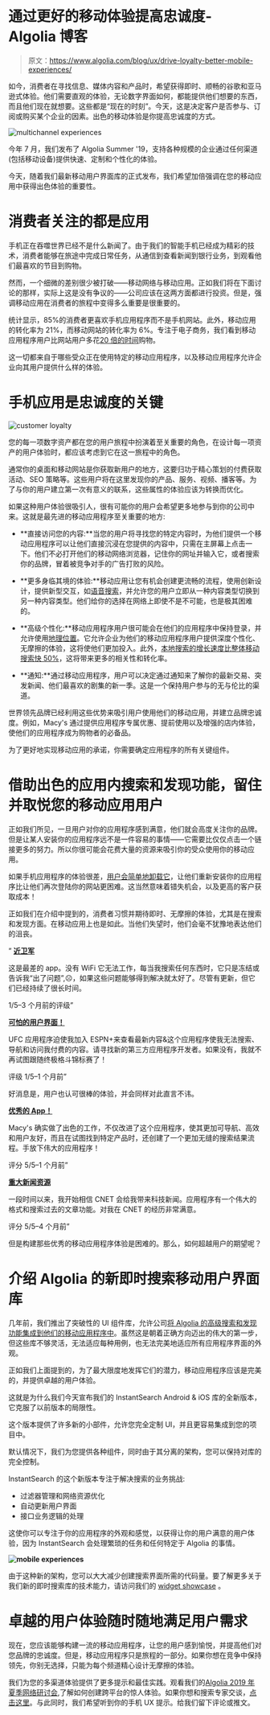 # 通过更好的移动体验提高忠诚度- Algolia 博客

> 原文：<https://www.algolia.com/blog/ux/drive-loyalty-better-mobile-experiences/>

如今，消费者在寻找信息、媒体内容和产品时，希望获得即时、顺畅的谷歌和亚马逊式体验。他们需要直观的体验，无论数字界面如何，都能提供他们想要的东西，而且他们现在就想要。这些都是“现在的时刻”。今天，这是决定客户是否参与、订阅或购买某个企业的因素。出色的移动体验是你提高忠诚度的方式。

![multichannel experiences](img/2c36047651a441624478a9a66827d7eb.png)

今年 7 月，我们发布了 Algolia Summer '19，支持各种规模的企业通过任何渠道(包括移动设备)提供快速、定制和个性化的体验。

今天，随着我们最新移动用户界面库的正式发布，我们希望加倍强调在您的移动应用中获得出色体验的重要性。

# [](#consumers-are-all-about-apps)消费者关注的都是应用

手机正在吞噬世界已经不是什么新闻了。由于我们的智能手机已经成为精彩的技术，消费者能够在旅途中完成日常任务，从通信到查看新闻到银行业务，到观看他们最喜欢的节目到购物。

然而，一个细微的差别很少被打破——移动网络与移动应用。正如我们将在下面讨论的那样，实际上这是没有争议的——公司应该在这两方面都进行投资。但是，强调移动应用在消费者的旅程中变得多么重要是很重要的。

统计显示，85%的消费者更喜欢手机应用程序而不是手机网站。此外，移动应用的转化率为 21%，而移动网站的转化率为 6%。专注于电子商务，我们看到移动应用程序用户比网站用户多花[20 倍的时间](https://jmango360.com/wiki-pages-trends/mobile-app-vs-mobile-website-statistics/)购物。

这一切都来自于哪些受众正在使用特定的移动应用程序，以及移动应用程序允许企业向其用户提供什么样的体验。

# [](#mobile-apps-are-the-key-to-loyalty)手机应用是忠诚度的关键

![customer loyalty](img/0645469e0185e9712d3b764686b50666.png)

您的每一项数字资产都在您的用户旅程中扮演着至关重要的角色，在设计每一项资产的用户体验时，都应该考虑到它在这一旅程中的角色。

通常你的桌面和移动网站是你获取新用户的地方，这要归功于精心策划的付费获取活动、SEO 策略等。这些用户将在这里发现你的产品、服务、视频、播客等。为了与你的用户建立第一次有意义的联系，这些属性的体验应该为转换而优化。

如果这种用户体验很吸引人，很有可能你的用户会希望更多地参与到你的公司中来。这就是最先进的移动应用程序至关重要的地方:

*   **直接访问您的内容:**当您的用户将寻找您的特定内容时，为他们提供一个移动应用程序可以让他们直接沉浸在您提供的内容中，只需在主屏幕上点击一下。他们不必打开他们的移动网络浏览器，记住你的网址并输入它，或者搜索你的品牌，冒着被竞争对手的广告打败的风险。

*   **更多身临其境的体验:**移动应用让您有机会创建更流畅的流程，使用创新设计，提供新型交互，如[语音搜索](https://www.algolia.com/industries-and-solutions/voice-search/)，并允许您的用户立即从一种内容类型切换到另一种内容类型。他们给你的选择在网络上即使不是不可能，也是极其困难的。

*   **高级个性化:**移动应用程序用户很可能会在他们的应用程序中保持登录，并允许使用[地理位置](https://www.algolia.com/products/search-and-discovery/hosted-search-api/)。它允许企业为他们的移动应用程序用户提供深度个性化、无摩擦的体验，这将使他们更加投入。此外，[本地搜索的增长速度比整体移动搜索快 50%](https://searchengineland.com/saying-third-mobile-searches-local-google-brings-new-ads-maps-250278)，这将带来更多的相关性和转化率。
*   **通知:**通过移动应用程序，用户可以决定通过通知来了解你的最新交易、突发新闻、他们最喜欢的剧集的新一季。这是一个保持用户参与的无与伦比的渠道。

世界领先品牌已经利用这些优势来吸引用户使用他们的移动应用，并建立品牌忠诚度。例如，Macy's 通过提供应用程序专属优惠、提前使用以及增强的店内体验，使他们的应用程序成为购物者的必备品。

为了更好地实现移动应用的承诺，你需要确定应用程序的所有关键组件。

# [](#retain-and-delight-your-mobile-app-users-with-great-in-app-search-and-discovery)借助出色的应用内搜索和发现功能，留住并取悦您的移动应用用户

正如我们所见，一旦用户对你的应用程序感到满意，他们就会高度关注你的品牌。但是让某人安装你的应用程序远不是一件容易的事情——它需要比仅仅点击一个链接更多的努力。所以你很可能会花费大量的资源来吸引你的受众使用你的移动应用。

如果手机应用程序的体验很差，[用户会简单地卸载它](https://www.emarketer.com/content/most-apps-get-deleted-within-a-week)，让他们重新安装你的应用程序比让他们再次登陆你的网站更困难。这当然意味着错失机会，以及更高的客户获取成本！

正如我们在介绍中提到的，消费者习惯并期待即时、无摩擦的体验，尤其是在搜索和发现方面。在移动应用上也是如此。当他们失望时，他们会毫不犹豫地表达他们的沮丧。

” **[近卫军](https://apps.apple.com/app/id834465911)**

这是最差的 app。没有 WiFi 它无法工作，每当我搜索任何东西时，它只是冻结或告诉我“出了问题”,☹️，如果这些问题能够得到解决就太好了。尽管有更新，但它们已经持续了很长时间。

1/5–3 个月前的评级”

[**可怕的用户界面！**](https://apps.apple.com/us/app/id317469184)

UFC 应用程序迫使我加入 ESPN+来查看最新内容&这个应用程序使我无法搜索、导航和访问我付费的内容。请寻找新的第三方应用程序开发者。如果没有，我就不再试图跟随终极格斗锦标赛了！

评级 1/5–1 个月前”

好消息是，用户也认可很棒的体验，并会同样对此直言不讳。

[**优秀的 App！**](https://apps.apple.com/us/app/id341036067)

Macy's 确实做了出色的工作，不仅改进了这个应用程序，使其更加可导航、高效和用户友好，而且在试图找到特定产品时，还创建了一个更加无缝的搜索结果流程。手放下伟大的应用程序！

评分 5/5–1 个月前”

[**重大新闻资源**](https://apps.apple.com/us/app/id383989837)

一段时间以来，我开始相信 CNET 会给我带来科技新闻。应用程序有一个伟大的格式和搜索过去的文章功能。对我在 CNET 的经历非常满意。

评分 5/5–4 个月前”

但是构建那些优秀的移动应用程序体验是困难的。那么，如何超越用户的期望呢？

# [](#introducing-algolia%e2%80%99s-new-instantsearch-mobile-ui-libraries)介绍 Algolia 的新即时搜索移动用户界面库

几年前，我们推出了突破性的 UI 组件库，允许公司[将 Algolia 的高级搜索和发现功能集成到他们的移动应用程序中](https://www.algolia.com/industries-and-solutions/mobile-search/)。虽然这是朝着正确方向迈出的伟大的第一步，但这些库不够灵活，无法适应每种用例，也无法完美地适应所有应用程序界面的外观。

正如我们上面提到的，为了最大限度地发挥它们的潜力，移动应用程序应该是完美的，并提供卓越的用户体验。

这就是为什么我们今天宣布我们的 InstantSearch Android & iOS 库的全新版本，它克服了以前版本的局限性。

这个版本提供了许多新的小部件，允许您完全定制 UI，并且更容易集成到您的项目中。

默认情况下，我们为您提供各种组件，同时由于其分离的架构，您可以保持对库的完全控制。

InstantSearch 的这个新版本专注于解决搜索的业务挑战:

*   过滤器管理和网络资源优化
*   自动更新用户界面
*   接口业务逻辑的处理

这使你可以专注于你的应用程序的外观和感觉，以获得让你的用户满意的用户体验，因为 InstantSearch 会处理繁琐的任务和任何特定于 Algolia 的事情。

**![mobile experiences](img/73615d5805c4f4d213ab32799e73997b.png)**

由于这种新的架构，您可以大大减少创建搜索界面所需的代码量。要了解更多关于我们新的即时搜索库的技术能力，请访问我们的 [widget showcase](https://algolia-mobile-preview.netlify.com/doc/guides/building-search-ui/widgets/showcase/android/) 。

# [](#great-user-experiences-meet-users-where-they-are)卓越的用户体验随时随地满足用户需求

现在，您应该能够构建一流的移动应用程序，让您的用户感到愉悦，并提高他们对您品牌的忠诚度。但是，移动应用程序只是旅程的一部分。如果你想在竞争中保持领先，你别无选择，只能为每个频道精心设计无摩擦的体验。

我们为您的多渠道体验提供了更多提示和最佳实践。观看我们的[Algolia 2019 年夏季网络研讨会](https://www.algolia.com/),了解如何创建跨平台的惊人体验。如果你想和搜索专家交谈，[点击这里](https://www.algolia.com/demorequest/)。与此同时，我们希望听到你的手机 UX 提示。给我们留下评论或推文。